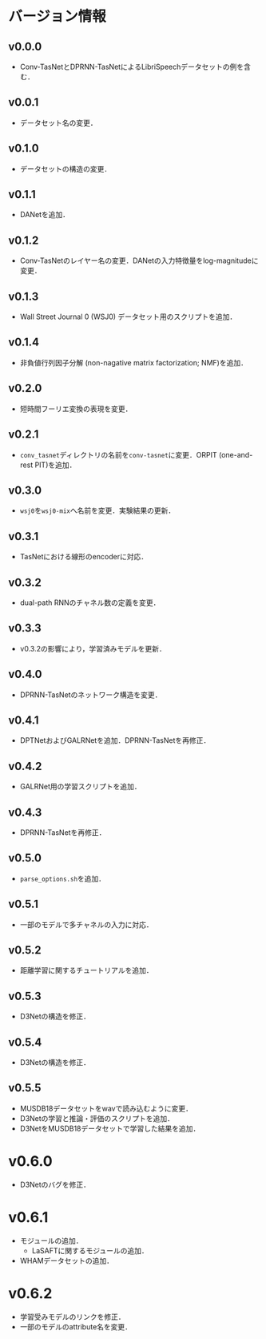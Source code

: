 # バージョン情報
## v0.0.0
- Conv-TasNetとDPRNN-TasNetによるLibriSpeechデータセットの例を含む．

## v0.0.1
- データセット名の変更．

## v0.1.0
- データセットの構造の変更．

## v0.1.1
- DANetを追加．

## v0.1.2
- Conv-TasNetのレイヤー名の変更．DANetの入力特徴量をlog-magnitudeに変更．

## v0.1.3
- Wall Street Journal 0 (WSJ0) データセット用のスクリプトを追加．

## v0.1.4
- 非負値行列因子分解 (non-nagative matrix factorization; NMF)を追加．

## v0.2.0
- 短時間フーリエ変換の表現を変更．

## v0.2.1
- `conv_tasnet`ディレクトリの名前を`conv-tasnet`に変更．ORPIT (one-and-rest PIT)を追加．

## v0.3.0
- `wsj0`を`wsj0-mix`へ名前を変更．実験結果の更新．

## v0.3.1
- TasNetにおける線形のencoderに対応．

## v0.3.2
- dual-path RNNのチャネル数の定義を変更．

## v0.3.3
- v0.3.2の影響により，学習済みモデルを更新．

## v0.4.0
- DPRNN-TasNetのネットワーク構造を変更．

## v0.4.1
- DPTNetおよびGALRNetを追加．DPRNN-TasNetを再修正．

## v0.4.2
- GALRNet用の学習スクリプトを追加．

## v0.4.3
- DPRNN-TasNetを再修正．

## v0.5.0
- `parse_options.sh`を追加．

## v0.5.1
- 一部のモデルで多チャネルの入力に対応．

## v0.5.2
- 距離学習に関するチュートリアルを追加．

## v0.5.3
- D3Netの構造を修正．

## v0.5.4
- D3Netの構造を修正．

## v0.5.5
- MUSDB18データセットをwavで読み込むように変更．
- D3Netの学習と推論・評価のスクリプトを追加．
- D3NetをMUSDB18データセットで学習した結果を追加．

# v0.6.0
- D3Netのバグを修正．

# v0.6.1
- モジュールの追加．
  - LaSAFTに関するモジュールの追加．
- WHAMデータセットの追加．

# v0.6.2
- 学習受みモデルのリンクを修正．
- 一部のモデルのattribute名を変更．